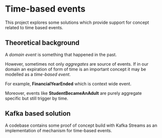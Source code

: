 # Time-based events

This project explores some solutions which provide support for concept related to time based events.

## Theoretical background

A _domain event_ is something that happened in the past. 

However, sometimes not only _aggregates_ are source of events. 
If in our domain an expiration of form of time is an important concept it may be modelled as a _time-based event_. 

For example, **FinancialYearEnded** which is context wide event. 

Moreover, events like **StudentBecameAnAdult** are purely aggregate specific but still trigger by time.
 
 
## Kafka based solution

A codebase contains some proof of concept build with Kafka Streams as an implementation of mechanism for time-based events.


